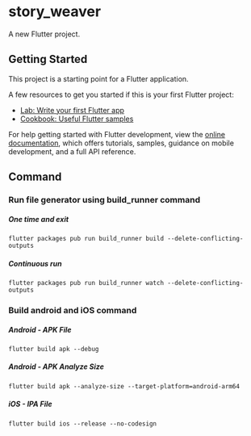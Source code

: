 # story_weaver

A new Flutter project.

## Getting Started

This project is a starting point for a Flutter application.

A few resources to get you started if this is your first Flutter project:

- [Lab: Write your first Flutter app](https://docs.flutter.dev/get-started/codelab)
- [Cookbook: Useful Flutter samples](https://docs.flutter.dev/cookbook)

For help getting started with Flutter development, view the
[online documentation](https://docs.flutter.dev/), which offers tutorials,
samples, guidance on mobile development, and a full API reference.

## Command
### Run file generator using build_runner command
##### One time and exit
```
flutter packages pub run build_runner build --delete-conflicting-outputs
```

##### Continuous run
```
flutter packages pub run build_runner watch --delete-conflicting-outputs
```

### Build android and iOS command

##### Android - APK File
```
flutter build apk --debug
```

##### Android - APK Analyze Size
```
flutter build apk --analyze-size --target-platform=android-arm64
```

##### iOS - IPA File
```
flutter build ios --release --no-codesign
```
